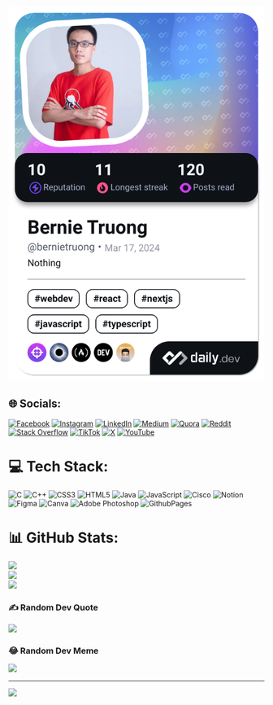 <a href="https://app.daily.dev/bernietruong"><img src="./devcard.png" width="652" alt="Bernie Truong's Dev Card"/></a>


## 🌐 Socials:
[![Facebook](https://img.shields.io/badge/Facebook-%231877F2.svg?logo=Facebook&logoColor=white)](https://facebook.com/bernie.truongtq) [![Instagram](https://img.shields.io/badge/Instagram-%23E4405F.svg?logo=Instagram&logoColor=white)](https://instagram.com/hello.iamtruong) [![LinkedIn](https://img.shields.io/badge/LinkedIn-%230077B5.svg?logo=linkedin&logoColor=white)](https://linkedin.com/in/bernie-truongtq) [![Medium](https://img.shields.io/badge/Medium-12100E?logo=medium&logoColor=white)](https://medium.com/@bernie-truong) [![Quora](https://img.shields.io/badge/Quora-%23B92B27.svg?logo=Quora&logoColor=white)](https://quora.com/profile/Bernie-Truong) [![Reddit](https://img.shields.io/badge/Reddit-%23FF4500.svg?logo=Reddit&logoColor=white)](https://reddit.com/user/Technical-Risk6361) [![Stack Overflow](https://img.shields.io/badge/-Stackoverflow-FE7A16?logo=stack-overflow&logoColor=white)](https://stackoverflow.com/users/21281975) [![TikTok](https://img.shields.io/badge/TikTok-%23000000.svg?logo=TikTok&logoColor=white)](https://tiktok.com/@bernie.truongtq) [![X](https://img.shields.io/badge/X-black.svg?logo=X&logoColor=white)](https://x.com/bernie_truong) [![YouTube](https://img.shields.io/badge/YouTube-%23FF0000.svg?logo=YouTube&logoColor=white)](https://youtube.com/@UCU5ciZySXakPtqqBsdXfnEQ) 

# 💻 Tech Stack:
![C](https://img.shields.io/badge/c-%2300599C.svg?style=for-the-badge&logo=c&logoColor=white) ![C++](https://img.shields.io/badge/c++-%2300599C.svg?style=for-the-badge&logo=c%2B%2B&logoColor=white) ![CSS3](https://img.shields.io/badge/css3-%231572B6.svg?style=for-the-badge&logo=css3&logoColor=white) ![HTML5](https://img.shields.io/badge/html5-%23E34F26.svg?style=for-the-badge&logo=html5&logoColor=white) ![Java](https://img.shields.io/badge/java-%23ED8B00.svg?style=for-the-badge&logo=openjdk&logoColor=white) ![JavaScript](https://img.shields.io/badge/javascript-%23323330.svg?style=for-the-badge&logo=javascript&logoColor=%23F7DF1E) ![Cisco](https://img.shields.io/badge/cisco-%23049fd9.svg?style=for-the-badge&logo=cisco&logoColor=black) ![Notion](https://img.shields.io/badge/Notion-%23000000.svg?style=for-the-badge&logo=notion&logoColor=white) ![Figma](https://img.shields.io/badge/figma-%23F24E1E.svg?style=for-the-badge&logo=figma&logoColor=white) ![Canva](https://img.shields.io/badge/Canva-%2300C4CC.svg?style=for-the-badge&logo=Canva&logoColor=white) ![Adobe Photoshop](https://img.shields.io/badge/adobe%20photoshop-%2331A8FF.svg?style=for-the-badge&logo=adobe%20photoshop&logoColor=white) ![GithubPages](https://img.shields.io/badge/github%20pages-121013?style=for-the-badge&logo=github&logoColor=white)
# 📊 GitHub Stats:
![](https://github-readme-stats.vercel.app/api?username=i-am-truong&theme=tokyonight&hide_border=false&include_all_commits=true&count_private=true)<br/>
![](https://github-readme-streak-stats.herokuapp.com/?user=i-am-truong&theme=tokyonight&hide_border=false)<br/>
![](https://github-readme-stats.vercel.app/api/top-langs/?username=i-am-truong&theme=tokyonight&hide_border=false&include_all_commits=true&count_private=true&layout=compact)

### ✍️ Random Dev Quote
![](https://quotes-github-readme.vercel.app/api?type=horizontal&theme=tokyonight)

### 😂 Random Dev Meme
<img src='https://randommeme-five.vercel.app/' style="height: 400px;"/>

---
[![](https://visitcount.itsvg.in/api?id=i-am-truong&icon=0&color=3)](https://visitcount.itsvg.in)

<!-- Proudly created with GPRM ( https://gprm.itsvg.in ) -->
